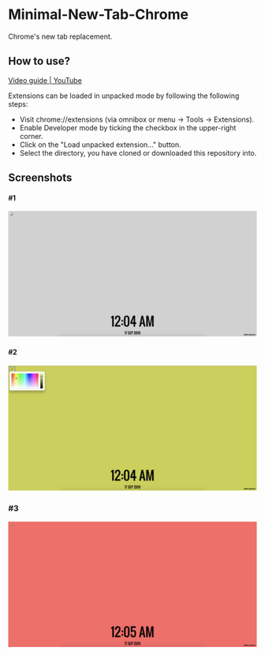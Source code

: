 # Minimal-New-Tab-Chrome
Chrome's new tab replacement. 

## How to use?

[Video guide | YouTube](https://www.youtube.com/watch?v=nBLt7JWSm7k)


Extensions can be loaded in unpacked mode by following the following steps:  

- Visit chrome://extensions (via omnibox or menu -> Tools -> Extensions).  
- Enable Developer mode by ticking the checkbox in the upper-right corner.  
- Click on the "Load unpacked extension..." button.  
- Select the directory, you have cloned or downloaded this repository into.  

## Screenshots  

#### #1  
![alt text](https://github.com/raevilman/Minimal-New-Tab-Chrome/raw/master/screenshots/screenshot-1.png "Minimal New Tab Chrome")
#### #2  
![alt text](https://github.com/raevilman/Minimal-New-Tab-Chrome/raw/master/screenshots/screenshot-2.png "Minimal New Tab Chrome")
### #3  
![alt text](https://github.com/raevilman/Minimal-New-Tab-Chrome/raw/master/screenshots/screenshot-3.png "Minimal New Tab Chrome")
